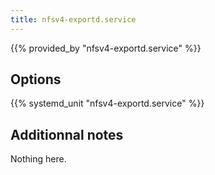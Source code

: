 ```yaml
---
title: nfsv4-exportd.service
---
```


{{% provided_by "nfsv4-exportd.service" %}}

## Options

{{% systemd_unit "nfsv4-exportd.service" %}}

## Additionnal notes

Nothing here.